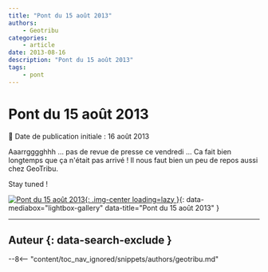 ```yaml
---
title: "Pont du 15 août 2013"
authors:
    - Geotribu
categories:
    - article
date: 2013-08-16
description: "Pont du 15 août 2013"
tags:
    - pont
---
```


# Pont du 15 août 2013

:calendar: Date de publication initiale : 16 août 2013

Aaarrgggghhh ... pas de revue de presse ce vendredi ... Ca fait bien longtemps que ça n'était pas arrivé ! Il nous faut bien un peu de repos aussi chez GeoTribu.

Stay tuned !

[![Pont du 15 août 2013](https://cdn.geotribu.fr/img/articles-blog-rdp/capture-ecran/78312235.jpg "Pont du 15 août 2013"){: .img-center loading=lazy }](https://cdn.geotribu.fr/img/articles-blog-rdp/capture-ecran/78312235.jpg "Pont du 15 août 2013"){: data-mediabox="lightbox-gallery" data-title="Pont du 15 août 2013" }


----

## Auteur {: data-search-exclude }

--8<-- "content/toc_nav_ignored/snippets/authors/geotribu.md"
